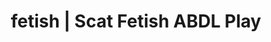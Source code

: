 ---
categories:
- NSFW Art
- Slow Burn
- Roleplay Fantasies
- Digital Dominance
- Femdom
image: /assets/images/1747714217886.jpg
layout: post
schema:
  description: Premium adult content featuring ABDL Play, Scat Fetish. High-quality
    visuals with provocative themes.
  keywords:
  - NSFW Art
  - Alt Romance
  - ABDL Play
  - Scat Fetish
  - Shibari
  - Queer Kinks
  - Fantasy Kink
  name: 1747714217886 | ABDL Play Scat Fetish
  type: VisualArtwork
seo:
  description: Featured content with premium ABDL Play, Scat Fetish. HD images available.
  keywords: ABDL Play, Scat Fetish
  og_image: /assets/images/1747714217886.jpg
  schema_type: VisualArtwork
tags:
- '#fetish'
- ABDL Play
- Scat Fetish
title: fetish | Scat Fetish ABDL Play
---